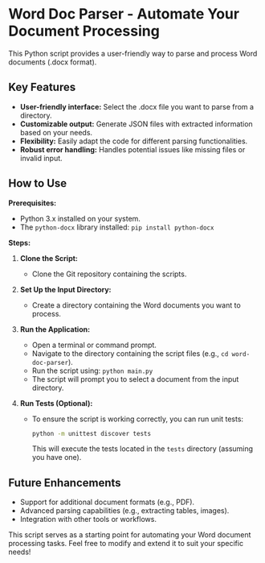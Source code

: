 # Word Doc Parser - Automate Your Document Processing

This Python script provides a user-friendly way to parse and process Word documents (.docx format).

## Key Features

- **User-friendly interface:** Select the .docx file you want to parse from a directory.
- **Customizable output:** Generate JSON files with extracted information based on your needs.
- **Flexibility:** Easily adapt the code for different parsing functionalities.
- **Robust error handling:** Handles potential issues like missing files or invalid input.

## How to Use

**Prerequisites:**

- Python 3.x installed on your system.
- The `python-docx` library installed: `pip install python-docx`

**Steps:**

1. **Clone the Script:**
   - Clone the Git repository containing the scripts.
2. **Set Up the Input Directory:**
   - Create a directory containing the Word documents you want to process.
3. **Run the Application:**
   - Open a terminal or command prompt.
   - Navigate to the directory containing the script files (e.g., `cd word-doc-parser`).
   - Run the script using: `python main.py`
   - The script will prompt you to select a document from the input directory.
4. **Run Tests (Optional):**

   - To ensure the script is working correctly, you can run unit tests:

     ```bash
     python -m unittest discover tests
     ```

     This will execute the tests located in the `tests` directory (assuming you have one).

## Future Enhancements

- Support for additional document formats (e.g., PDF).
- Advanced parsing capabilities (e.g., extracting tables, images).
- Integration with other tools or workflows.

This script serves as a starting point for automating your Word document processing tasks. Feel free to modify and extend it to suit your specific needs!
